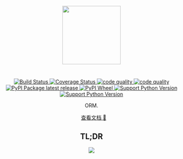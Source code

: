 <p align="center">
    <img width="160" src="https://rawcdn.githack.com/yetone/figure_bed/master/olo_logo4.png" >
</p>

# 

<p align="center">
    <a href="https://travis-ci.org/yetone/olo">
        <img alt="Build Status" src="https://travis-ci.org/yetone/olo.svg?branch=master">
    </a>
    <a href="https://codecov.io/gh/yetone/olo">
        <img alt="Coverage Status" src="https://codecov.io/gh/yetone/olo/branch/master/graph/badge.svg" />
    </a>
    <a href="https://www.codacy.com/project/yetone/olo/dashboard?utm_source=github.com&utm_medium=referral&utm_content=yetone/olo&utm_campaign=Badge_Grade_Dashboard">
        <img alt="code quality" src="https://api.codacy.com/project/badge/Grade/a5ad69c098814cb18cfe28174cf7f35b?isInternal=true" />
    </a>
    <a href="https://scrutinizer-ci.com/g/yetone/olo/">
        <img alt="code quality" src="https://img.shields.io/scrutinizer/g/yetone/olo/master.svg" />
    </a>
    <br />
    <a href="https://pypi.org/project/olo">
        <img alt="PyPI Package latest release" src="https://img.shields.io/pypi/v/olo.svg" />
    </a>
    <a href="https://pypi.org/project/olo">
        <img alt="PyPI Wheel" src="https://img.shields.io/pypi/wheel/olo.svg" />
    </a>
    <a href="https://www.python.org">
        <img alt="Support Python Version" src="https://img.shields.io/badge/Python-2.7-brightgreen.svg">
    </a>
    <a href="https://www.python.org">
        <img alt="Support Python Version" src="https://img.shields.io/badge/Python-3.6-brightgreen.svg">
    </a>
</p>

<p align="center">
    ORM.
</p>

<p align="center">
    <a href="https://yetone.github.io/olo/">查看文档 📖</a>
</p>

<h2 align="center">TL;DR</h2>
<p align="center">
    <img src="https://rawcdn.githack.com/yetone/figure_bed/master/olo1.svg" />
</p>
